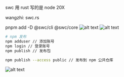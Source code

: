 swc 用 rust 写的是 node 20X

wangzhi: swc.rs

pnpm add -D @swc/cli @swc/core
![alt text](image.png)
![alt text](image-1.png)

```bash
# npm 发布
npm adduser // 添加账号
npm login // 登录账号
npm publish // 发布包

npm publish --access public // 发布到 npm 公共仓库
```
![alt text](image-2.png)
